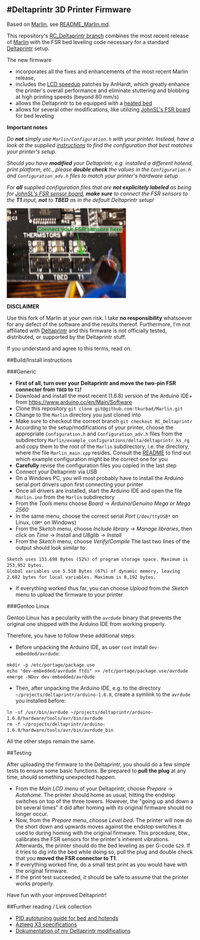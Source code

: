 #Deltaprintr 3D Printer Firmware
--------------------------------

Based on [Marlin](https://github.com/MarlinFirmware/Marlin), see [README_Marlin.md](README_Marlin.md).

This repository's [RC_Deltaprintr branch](https://github.com/tkurbad/Marlin/tree/RC_Deltaprintr)
combines the most recent release of [Marlin](https://github.com/MarlinFirmware/Marlin)
with the FSR bed leveling code necessary for a standard [Deltaprintr](http://www.deltaprintr.com)
setup.

The new firmware

* incorporates all the fixes and enhancements of the most recent Marlin release,
* includes the [LCD speedup](https://github.com/AnHardt/Marlin/tree/lcd-speedup)
patches by AnHardt, which greatly enhance the printer's overall performance and eliminate
stuttering and blobbing at high printing speeds (beyond 80 mm/s)
* allows the Deltaprintr to be equipped with a [heated bed](http://www.tk-webart.de/wiki/doku.php?id=wiki:deltaprintr:deltaprintr_modifications)
* allows for several other modifications, like utilizing [JohnSL's FSR board](https://github.com/JohnSL/FSR_Endstop)
for bed leveling

**Important notes**

_Do **not** simply use `Marlin/Configuration.h` with your printer._
_Instead, have a look at the supplied [instructions](https://github.com/tkurbad/Marlin/tree/RC_Deltaprintr/Marlin/example_configurations/delta/deltaprintr_ks_rg)_
_to find the configuration that best matches your printer's setup._

_Should you have **modified** your Deltaprintr, e.g. installed a different_
_hotend, print platform, etc., please **double check** the values in_
_the `Configuration.h` and `Configuration_adv.h` files to match your printer's_
_hardware setup_

_For **all** supplied configuration files that are **not explicitely labeled**_
_as being for_
_[JohnSL's FSR sensor board](https://github.com/JohnSL/FSR_Endstop),_
_**make sure** to connect the_
_FSR sensors to the **T1** input, **not** to **TBED** as in the default_
_Deltaprintr setup!_

<img align="top" width=320 src="Marlin/example_configurations/delta/deltaprintr_ks_rg/fsr_connection.png" />

**DISCLAIMER**

Use this fork of Marlin at your own risk. I take **no responsibility**
whatsoever for any defect of the software and the results thereof.
Furthermore, I'm not affiliated with [Deltaprintr](http://www.deltaprintr.com)
and this firmware is not officially tested, distributed, or supported by
the Deltaprintr stuff.

If you understand and agree to this terms, read on.

##Build/Install instructions

###Generic

* **First of all, turn over your Deltaprintr and move the two-pin FSR connector from `TBED` to `T1`!**
* Download and install the most recent (1.6.8) version of the Arduino IDE+
from https://www.arduino.cc/en/Main/Software
* Clone this repository `git clone git@github.com:tkurbad/Marlin.git`
* Change to the `Marlin` directory you just cloned into
* Make sure to checkout the correct branch `git checkout RC_Deltaprintr`
* According to the setup/modifications of your printer, choose the appropriate
`Configuration.h` and `Configuration_adv.h` files from the subdirectory
`Marlin/example_configurations/delta/deltaprintr_ks_rg` and copy them to the
root of the `Marlin` subdirectory, i.e. the directory, where the file `Marlin_main.cpp` resides.
Consult the [README](Marlin/example_configurations/delta/deltaprintr_ks_rg/README.md)
to find out which example configuration might be the correct one for you
* **Carefully** revise the configuration files you copied in the last step
* Connect your Deltaprintr via USB
* On a Windows PC, you will most probably have to install the Arduino serial port
drivers upon first connecting your printer
* Once all drivers are installed, start the Arduino IDE and open the file
`Marlin.ino` from the `Marlin` subdirectory
* From the *Tools* menu choose *Board* &rarr; *Arduino/Genuino Mega or Mega 2560*
* In the same menu, choose the correct serial *Port* (`/dev/ttyUSB*` on Linux, `COM*` on Windows)
* From the *Sketch* menu, choose *Include library* &rarr; *Manage libraries*,
then click on *Time* &rarr; *Install* and *U8glib* &rarr; *Install*
* From the *Sketch* menu, choose *Verify/Compile*
  The last two lines of the output should look similar to:
```
Sketch uses 133.698 Bytes (52%) of program storage space. Maximum is 253,952 bytes.
Global variables use 5.510 Bytes (67%) of dynamic memory, leaving 2.682 bytes for local variables. Maximum is 8,192 bytes.
```
* If everything worked thus far, you can choose *Upload* from the *Sketch* menu to upload the firmware to your printer

###Gentoo Linux

Gentoo Linux has a pecularity with the `avrdude` binary that prevents the original
one shipped with the Arduino IDE from working properly.

Therefore, you have to follow these additional steps:

* Before unpacking the Arduino IDE, as user `root` install `dev-embedded/avrdude`:
```
mkdir -p /etc/portage/package.use
echo "dev-embedded/avrdude ftdi" >> /etc/portage/package.use/avrdude
emerge -NDuv dev-embedded/avrdude
```
* Then, after unpacking the Arduino IDE, e.g. to the directory `~/projects/deltaprintr/arduino-1.6.8`,
create a symlink to the `avrdude` you installed before:
```
ln -sf /usr/bin/avrdude ~/projects/deltaprintr/arduino-1.6.8/hardware/tools/avr/bin/avrdude
rm -f ~/projects/deltaprintr/arduino-1.6.8/hardware/tools/avr/bin/avrdude_bin
```

All the other steps remain the same.

##Testing

After uploading the firmware to the Deltaprintr, you should do a few simple tests
to ensure some basic functions. Be prepared to **pull the plug** at any time, should something
unexpected happen.

* From the *Main LCD menu* of your Deltaprintr, choose *Prepare* &rarr; *Autohome*.
The printer should home as usual, hitting the endstop switches on top of the three towers.
However, the "going up and down a bit several times" it did after homing with
its original firmware should no longer occur.
* Now, from the *Prepare* menu, choose *Level bed*. The printer will now do the
short down and upwards moves against the endstop switches it used to during homing with the
original firmware. This procedure, btw., calibrates the FSR sensors for the printer's
inherent vibrations. Afterwards, the printer should do the bed leveling as per G-code `G29`.
If it tries to dig into the bed while doing so, pull the plug and double check that you
**moved the FSR connector to T1**.
* If everything worked fine, do a small test print as you would have with the
original firmware.
* If the print test succeeded, it should be safe to assume that the printer works
properly.

Have fun with your improved Deltaprintr!

##Further reading / Link collection

* [PID autotuning guide for bed and hotends](http://reprap.org/wiki/PID_Tuning)
* [Azteeg X3 specifications](http://reprap.org/wiki/Azteeg_X3)
* [Dokumentation of my Deltaprintr modifications](http://www.tk-webart.de/wiki/doku.php?id=wiki:deltaprintr:deltaprintr_modifications)
